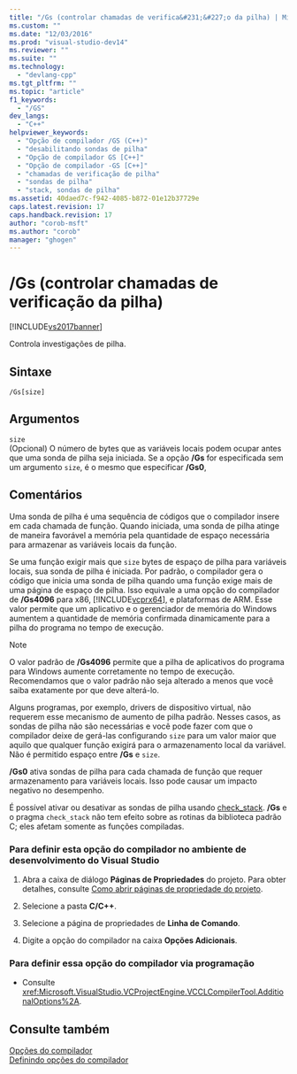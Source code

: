 ```yaml
---
title: "/Gs (controlar chamadas de verifica&#231;&#227;o da pilha) | Microsoft Docs"
ms.custom: ""
ms.date: "12/03/2016"
ms.prod: "visual-studio-dev14"
ms.reviewer: ""
ms.suite: ""
ms.technology: 
  - "devlang-cpp"
ms.tgt_pltfrm: ""
ms.topic: "article"
f1_keywords: 
  - "/GS"
dev_langs: 
  - "C++"
helpviewer_keywords: 
  - "Opção de compilador /GS (C++)"
  - "desabilitando sondas de pilha"
  - "Opção de compilador GS [C++]"
  - "Opção de compilador -GS [C++]"
  - "chamadas de verificação de pilha"
  - "sondas de pilha"
  - "stack, sondas de pilha"
ms.assetid: 40daed7c-f942-4085-b872-01e12b37729e
caps.latest.revision: 17
caps.handback.revision: 17
author: "corob-msft"
ms.author: "corob"
manager: "ghogen"
---
```

# /Gs (controlar chamadas de verifica&#231;&#227;o da pilha)
[!INCLUDE[vs2017banner](../../assembler/inline/includes/vs2017banner.md)]

Controla investigações de pilha.  
  
## Sintaxe  
  
```  
/Gs[size]  
```  
  
## Argumentos  
 `size`  
 \(Opcional\) O número de bytes que as variáveis locais podem ocupar antes que uma sonda de pilha seja iniciada.  Se a opção **\/Gs** for especificada sem um argumento `size`, é o mesmo que especificar **\/Gs0**,  
  
## Comentários  
 Uma sonda de pilha é uma sequência de códigos que o compilador insere em cada chamada de função.  Quando iniciada, uma sonda de pilha atinge de maneira favorável a memória pela quantidade de espaço necessária para armazenar as variáveis locais da função.  
  
 Se uma função exigir mais que `size` bytes de espaço de pilha para variáveis locais, sua sonda de pilha é iniciada.  Por padrão, o compilador gera o código que inicia uma sonda de pilha quando uma função exige mais de uma página de espaço de pilha.  Isso equivale a uma opção do compilador de **\/Gs4096** para x86, [!INCLUDE[vcprx64](../Token/vcprx64_md.md)], e plataformas de ARM.  Esse valor permite que um aplicativo e o gerenciador de memória do Windows aumentem a quantidade de memória confirmada dinamicamente para a pilha do programa no tempo de execução.  
  
> [!NOTE]
>  O valor padrão de **\/Gs4096** permite que a pilha de aplicativos do programa para Windows aumente corretamente no tempo de execução.  Recomendamos que o valor padrão não seja alterado a menos que você saiba exatamente por que deve alterá\-lo.  
  
 Alguns programas, por exemplo, drivers de dispositivo virtual, não requerem esse mecanismo de aumento de pilha padrão.  Nesses casos, as sondas de pilha não são necessárias e você pode fazer com que o compilador deixe de gerá\-las configurando `size` para um valor maior que aquilo que qualquer função exigirá para o armazenamento local da variável.  Não é permitido espaço entre **\/Gs** e `size`.  
  
 **\/Gs0** ativa sondas de pilha para cada chamada de função que requer armazenamento para variáveis locais.  Isso pode causar um impacto negativo no desempenho.  
  
 É possível ativar ou desativar as sondas de pilha usando [check\_stack](../../preprocessor/check-stack.md).  **\/Gs** e o pragma `check_stack` não tem efeito sobre as rotinas da biblioteca padrão C; eles afetam somente as funções compiladas.  
  
### Para definir esta opção do compilador no ambiente de desenvolvimento do Visual Studio  
  
1.  Abra a caixa de diálogo **Páginas de Propriedades** do projeto.  Para obter detalhes, consulte [Como abrir páginas de propriedade do projeto](../../misc/how-to-open-project-property-pages.md).  
  
2.  Selecione a pasta **C\/C\+\+**.  
  
3.  Selecione a página de propriedades de **Linha de Comando**.  
  
4.  Digite a opção do compilador na caixa **Opções Adicionais**.  
  
### Para definir essa opção do compilador via programação  
  
-   Consulte <xref:Microsoft.VisualStudio.VCProjectEngine.VCCLCompilerTool.AdditionalOptions%2A>.  
  
## Consulte também  
 [Opções do compilador](../../build/reference/compiler-options.md)   
 [Definindo opções do compilador](../Topic/Setting%20Compiler%20Options.md)